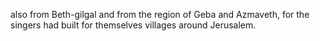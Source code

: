also from Beth-gilgal and from the region of Geba and Azmaveth, for the singers had built for themselves villages around Jerusalem.
